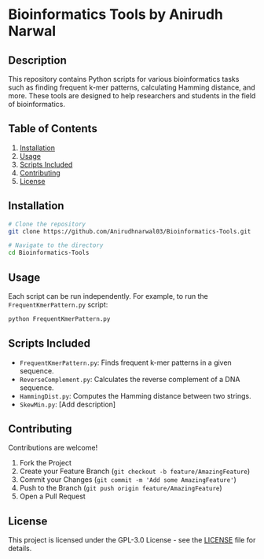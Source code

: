 # Bioinformatics Tools by Anirudh Narwal

## Description

This repository contains Python scripts for various bioinformatics tasks such as finding frequent k-mer patterns, calculating Hamming distance, and more. These tools are designed to help researchers and students in the field of bioinformatics.

## Table of Contents

1. [Installation](#installation)
2. [Usage](#usage)
3. [Scripts Included](#scripts-included)
4. [Contributing](#contributing)
5. [License](#license)

## Installation

```bash
# Clone the repository
git clone https://github.com/Anirudhnarwal03/Bioinformatics-Tools.git

# Navigate to the directory
cd Bioinformatics-Tools
```

## Usage

Each script can be run independently. For example, to run the `FrequentKmerPattern.py` script:

```bash
python FrequentKmerPattern.py
```

## Scripts Included

- `FrequentKmerPattern.py`: Finds frequent k-mer patterns in a given sequence.
- `ReverseComplement.py`: Calculates the reverse complement of a DNA sequence.
- `HammingDist.py`: Computes the Hamming distance between two strings.
- `SkewMin.py`: [Add description]

## Contributing

Contributions are welcome!

1. Fork the Project
2. Create your Feature Branch (`git checkout -b feature/AmazingFeature`)
3. Commit your Changes (`git commit -m 'Add some AmazingFeature'`)
4. Push to the Branch (`git push origin feature/AmazingFeature`)
5. Open a Pull Request

## License

This project is licensed under the GPL-3.0 License - see the [LICENSE](LICENSE) file for details.
